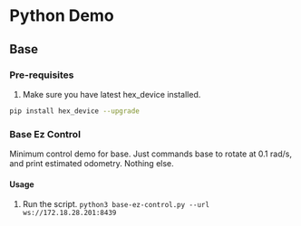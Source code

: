 # Python Demo

## Base

### Pre-requisites

1. Make sure you have latest hex_device installed.
```bash
pip install hex_device --upgrade
```

### Base Ez Control

Minimum control demo for base. Just commands base to rotate at 0.1 rad/s, and print estimated odometry. Nothing else.

#### Usage

1. Run the script. `python3 base-ez-control.py --url ws://172.18.28.201:8439`
